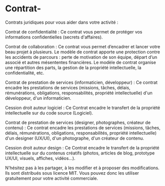 # Contrat-
Contrats juridiques pour vous aider dans votre activité : 

Contrat de confidentialité : Ce contrat vous permet de protéger vos informations confidentielles (secrets d'affaires).

Contrat de collaboration : Ce contrat vous permet d’encadrer et lancer votre beau projet à plusieurs. Le modèle de contrat apporte une protection contre les accidents de parcours : perte de motivation de son équipe, départ d’un associé et autres mésententes financières. Le modèle de contrat organise une répartition des parts, la gestion de la propriété intellectuelle, la confidentialité, etc.

Contrat de prestation de services (informaticien, développeur) : Ce contrat encadre les prestations de services (missions, tâches, délais, rémunérations, obligations, responsabilités, propriété intellectuelle) d'un développeur, d'un informaticien.

Cession droit auteur logiciel : Ce Contrat encadre le transfert de la propriété intellectuelle sur du code source (Logiciel).

Contrat de prestation de services (designer, photographes, créateur de contenu) : Ce contrat encadre les prestations de services (missions, tâches, délais, rémunérations, obligations, responsabilités, propriété intellectuelle) d'un designer (UX/UI), d'un photographe, d'un créateur de contenu.

Cession droit auteur design : Ce Contrat encadre le transfert de la propriété intellectuelle sur du contenus créatifs (photos, articles de blog, prototype UX/UI, visuels, affiches, vidéos...).
 

N'hésitez pas à les partager, à les modifier et à proposer des modifications. Ils sont distribués sous licence MIT. Vous pouvez donc les utiliser gratuitement pour votre activité commerciale.   
